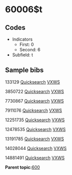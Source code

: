 # 60006$t

## Codes

-   Indicators
    -   First: 0
    -   Second: 6
-   Subfield: t

## Sample bibs

133129 [Quicksearch](https://search.library.yale.edu/catalog/133129) [VXWS](http://prodorbis.library.yale.edu:7014/vxws/GetHoldingsService?bibId=133129)

3850722 [Quicksearch](https://search.library.yale.edu/catalog/3850722) [VXWS](http://prodorbis.library.yale.edu:7014/vxws/GetHoldingsService?bibId=3850722)

7730867 [Quicksearch](https://search.library.yale.edu/catalog/7730867) [VXWS](http://prodorbis.library.yale.edu:7014/vxws/GetHoldingsService?bibId=7730867)

7911076 [Quicksearch](https://search.library.yale.edu/catalog/7911076) [VXWS](http://prodorbis.library.yale.edu:7014/vxws/GetHoldingsService?bibId=7911076)

12251735 [Quicksearch](https://search.library.yale.edu/catalog/12251735) [VXWS](http://prodorbis.library.yale.edu:7014/vxws/GetHoldingsService?bibId=12251735)

12478535 [Quicksearch](https://search.library.yale.edu/catalog/12478535) [VXWS](http://prodorbis.library.yale.edu:7014/vxws/GetHoldingsService?bibId=12478535)

13191785 [Quicksearch](https://search.library.yale.edu/catalog/13191785) [VXWS](http://prodorbis.library.yale.edu:7014/vxws/GetHoldingsService?bibId=13191785)

14028044 [Quicksearch](https://search.library.yale.edu/catalog/14028044) [VXWS](http://prodorbis.library.yale.edu:7014/vxws/GetHoldingsService?bibId=14028044)

14881491 [Quicksearch](https://search.library.yale.edu/catalog/14881491) [VXWS](http://prodorbis.library.yale.edu:7014/vxws/GetHoldingsService?bibId=14881491)

**Parent topic:**[600](../../tags/600/600.md)

